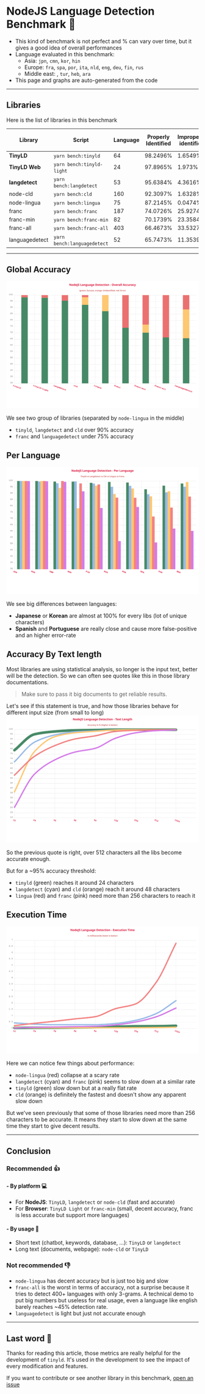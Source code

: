 # NodeJS Language Detection Benchmark :rocket:

- This kind of benchmark is not perfect and % can vary over time, but it gives a good idea of overall performances
- Language evaluated in this benchmark:
  - Asia: `jpn`, `cmn`, `kor`, `hin`
  - Europe: `fra`, `spa`, `por`, `ita`, `nld`, `eng`, `deu`, `fin`, `rus`
  - Middle east: , `tur`, `heb`, `ara`
- This page and graphs are auto-generated from the code

---

## Libraries

Here is the list of libraries in this benchmark

| Library        | Script                      | Language | Properly Identified | Improperly identified | Not identified | Avg Execution Time | Disk Size |
| -------------- | --------------------------- | -------- | ------------------- | --------------------- | -------------- | ------------------ | --------- |
| **TinyLD**     | `yarn bench:tinyld`         | 64       | 98.2496%            | 1.6549%               | 0.0954%        | 0.0712ms.          | 580KB     |
| **TinyLD Web** | `yarn bench:tinyld-light`   | 24       | 97.8965%            | 1.973%                | 0.1305%        | 0.0582ms.          | **68KB**  |
| **langdetect** | `yarn bench:langdetect`     | 53       | 95.6384%            | 4.3616%               | 0%             | 0.2967ms.          | 1.8MB     |
| node-cld       | `yarn bench:cld`            | 160      | 92.3097%            | 1.6328%               | 6.0574%        | 0.0566ms.          | > 10MB    |
| node-lingua    | `yarn bench:lingua`         | 75       | 87.2145%            | 0.0474%               | 12.7381%       | 0.7179ms.          | ~100MB    |
| franc          | `yarn bench:franc`          | 187      | 74.0726%            | 25.9274%              | 0%             | 0.1513ms.          | 267KB     |
| franc-min      | `yarn bench:franc-min`      | 82       | 70.1739%            | 23.3584%              | 6.4677%        | 0.0681ms.          | 119KB     |
| franc-all      | `yarn bench:franc-all`      | 403      | 66.4673%            | 33.5327%              | 0%             | 0.3525ms.          | 509KB     |
| languagedetect | `yarn bench:languagedetect` | 52       | 65.7473%            | 11.3539%              | 22.8987%       | 0.1755ms.          | 240KB     |

---

## Global Accuracy

![Benchmark](./overall.svg)

We see two group of libraries (separated by `node-lingua` in the middle)

- `tinyld`, `langdetect` and `cld` over 90% accuracy
- `franc` and `languagedetect` under 75% accuracy

## Per Language

![Language](./language.svg)

We see big differences between languages:

- **Japanese** or **Korean** are almost at 100% for every libs (lot of unique characters)
- **Spanish** and **Portuguese** are really close and cause more false-positive and an higher error-rate

## Accuracy By Text length

Most libraries are using statistical analysis, so longer is the input text, better will be the detection.
So we can often see quotes like this in those library documentations.

> Make sure to pass it big documents to get reliable results.

Let's see if this statement is true, and how those libraries behave for different input size (from small to long)
![Size](./length.svg)

So the previous quote is right, over 512 characters all the libs become accurate enough.

But for a ~95% accuracy threshold:

- `tinyld` (green) reaches it around 24 characters
- `langdetect` (cyan) and `cld` (orange) reach it around 48 characters
- `lingua` (red) and `franc` (pink) need more than 256 characters to reach it

## Execution Time

![Size](./exec_time.svg)

Here we can notice few things about performance:

- `node-lingua` (red) collapse at a scary rate
- `langdetect` (cyan) and `franc` (pink) seems to slow down at a similar rate
- `tinyld` (green) slow down but at a really flat rate
- `cld` (orange) is definitely the fastest and doesn't show any apparent slow down

But we've seen previously that some of those libraries need more than 256 characters to be accurate.
It means they start to slow down at the same time they start to give decent results.

---

## **Conclusion**

### Recommended :thumbsup:

#### - By platform :computer:

- For **NodeJS**: `TinyLD`, `langdetect` or `node-cld` (fast and accurate)
- For **Browser**: `TinyLD Light` or `franc-min` (small, decent accuracy, franc is less accurate but support more languages)

#### - By usage :speech_balloon:

- Short text (chatbot, keywords, database, ...): `TinyLD` or `langdetect`
- Long text (documents, webpage): `node-cld` or `TinyLD`

### Not recommended :thumbsdown:

- `node-lingua` has decent accuracy but is just too big and slow
- `franc-all` is the worst in terms of accuracy, not a surprise because it tries to detect 400+ languages with only 3-grams. A technical demo to put big numbers but useless for real usage, even a language like english barely reaches ~45% detection rate.
- `languagedetect` is light but just not accurate enough

---

## Last word :raising_hand:

Thanks for reading this article, those metrics are really helpful for the development of `tinyld`.
It's used in the development to see the impact of every modification and features.

If you want to contribute or see another library in this benchmark, [open an issue](https://github.com/komodojp/tinyld/issues)
